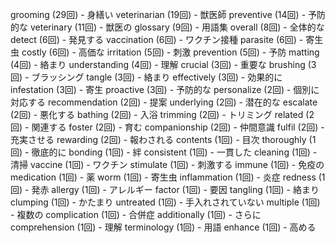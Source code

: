 grooming (29回) - 身繕い
veterinarian (19回) - 獣医師
preventive (14回) - 予防的な
veterinary (11回) - 獣医の
glossary (9回) - 用語集
overall (8回) - 全体的な
detect (6回) - 発見する
vaccination (6回) - ワクチン接種
parasite (6回) - 寄生虫
costly (6回) - 高価な
irritation (5回) - 刺激
prevention (5回) - 予防
matting (4回) - 絡まり
understanding (4回) - 理解
crucial (3回) - 重要な
brushing (3回) - ブラッシング
tangle (3回) - 絡まり
effectively (3回) - 効果的に
infestation (3回) - 寄生
proactive (3回) - 予防的な
personalize (2回) - 個別に対応する
recommendation (2回) - 提案
underlying (2回) - 潜在的な
escalate (2回) - 悪化する
bathing (2回) - 入浴
trimming (2回) - トリミング
related (2回) - 関連する
foster (2回) - 育む
companionship (2回) - 仲間意識
fulfil (2回) - 充実させる
rewarding (2回) - 報わされる
contents (1回) - 目次
thoroughly (1回) - 徹底的に
bonding (1回) - 絆
consistent (1回) - 一貫した
cleaning (1回) - 清掃
vaccine (1回) - ワクチン
stimulate (1回) - 刺激する
immune (1回) - 免疫の
medication (1回) - 薬
worm (1回) - 寄生虫
inflammation (1回) - 炎症
redness (1回) - 発赤
allergy (1回) - アレルギー
factor (1回) - 要因
tangling (1回) - 絡まり
clumping (1回) - かたまり
untreated (1回) - 手入れされていない
multiple (1回) - 複数の
complication (1回) - 合併症
additionally (1回) - さらに
comprehension (1回) - 理解
terminology (1回) - 用語
enhance (1回) - 高める
